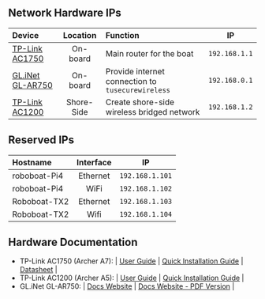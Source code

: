 ## Network Hardware IPs ##

| Device             | Location      | Function                                          | IP            |
| :----------------- |:-------------:| :------------------------------------------------ | :------------:|
| [TP-Link AC1750](https://www.tp-link.com/us/home-networking/wifi-router/archer-a7/) | On-board | Main router for the boat | `192.168.1.1`|
| [GL.iNet GL-AR750](https://www.gl-inet.com/products/gl-ar750/) | On-board | Provide internet connection to `tusecurewireless` | `192.168.0.1` |
| [TP-Link AC1200](https://www.tp-link.com/us/home-networking/wifi-router/archer-a5/) | Shore-Side | Create shore-side wireless bridged network | `192.168.1.2` |


## Reserved IPs ##

| Hostname             | Interface     | IP              |
| :------------------- |:-------------:| :--------------:|
| roboboat-Pi4         | Ethernet      | `192.168.1.101` |
| roboboat-Pi4         | WiFi          | `192.168.1.102` |
| Roboboat-TX2         | Ethernet      | `192.168.1.103` |
| Roboboat-TX2         | Wifi          | `192.168.1.104` |



## Hardware Documentation ##
* TP-Link AC1750 (Archer A7): | [User Guide](RouterManuals/AC1750A7_UserGuide.pdf) | [Quick Installation Guide](RouterManuals/AC1750A7_QuickInstallationGuide.pdf) | [Datasheet](RouterManuals/AC1750A7_DataSheet.pdf) |
* TP-Link AC1200 (Archer A5): | [User Guide](RouterManuals/AC1200A5_UserGuide.pdf) | [Quick Installation Guide](RouterManuals/AC1200A5_QuickInstallationGuide.pdf) |
* GL.iNet GL-AR750: | [Docs Website](https://docs.gl-inet.com/en/3/setup/travel_ac_router/first-time_setup/) | [Docs Website - PDF Version](RouterManuals/GL-AR750_UserGuide.pdf) | 

